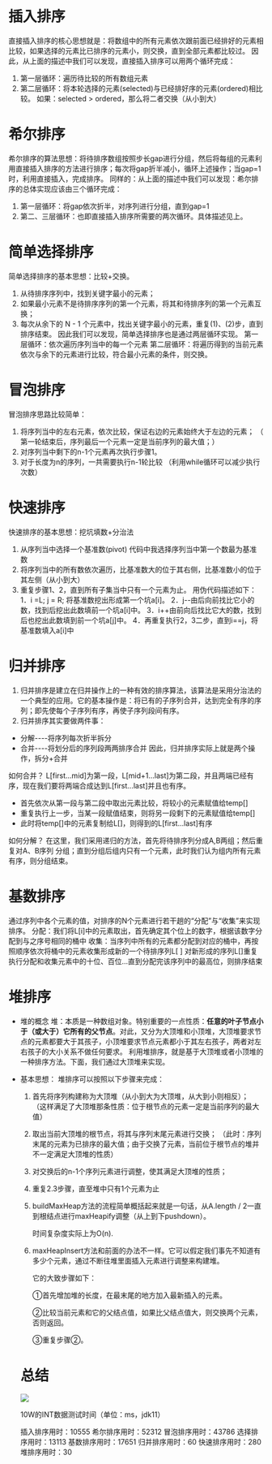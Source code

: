# 插入排序

直接插入排序的核心思想就是：将数组中的所有元素依次跟前面已经排好的元素相比较，如果选择的元素比已排序的元素小，则交换，直到全部元素都比较过。
因此，从上面的描述中我们可以发现，直接插入排序可以用两个循环完成：

1. 第一层循环：遍历待比较的所有数组元素
2. 第二层循环：将本轮选择的元素(selected)与已经排好序的元素(ordered)相比较。
   如果：selected > ordered，那么将二者交换（从小到大）

# 希尔排序

希尔排序的算法思想：将待排序数组按照步长gap进行分组，然后将每组的元素利用直接插入排序的方法进行排序；每次将gap折半减小，循环上述操作；当gap=1时，利用直接插入，完成排序。
同样的：从上面的描述中我们可以发现：希尔排序的总体实现应该由三个循环完成：

1. 第一层循环：将gap依次折半，对序列进行分组，直到gap=1
2. 第二、三层循环：也即直接插入排序所需要的两次循环。具体描述见上。

# 简单选择排序

简单选择排序的基本思想：比较+交换。

1. 从待排序序列中，找到关键字最小的元素；
2. 如果最小元素不是待排序序列的第一个元素，将其和待排序列的第一个元素互换；
3. 每次从余下的 N - 1 个元素中，找出关键字最小的元素，重复(1)、(2)步，直到排序结束。
   因此我们可以发现，简单选择排序也是通过两层循环实现。
   第一层循环：依次遍历序列当中的每一个元素
   第二层循环：将遍历得到的当前元素依次与余下的元素进行比较，符合最小元素的条件，则交换。

# 冒泡排序

冒泡排序思路比较简单：

1. 将序列当中的左右元素，依次比较，保证右边的元素始终大于左边的元素；
   （ 第一轮结束后，序列最后一个元素一定是当前序列的最大值；）
2. 对序列当中剩下的n-1个元素再次执行步骤1。
3. 对于长度为n的序列，一共需要执行n-1轮比较
   （利用while循环可以减少执行次数）

# 快速排序

快速排序的基本思想：挖坑填数+分治法

1. 从序列当中选择一个基准数(pivot)
   代码中我选择序列当中第一个数最为基准数
2. 将序列当中的所有数依次遍历，比基准数大的位于其右侧，比基准数小的位于其左侧（从小到大）
3. 重复步骤1、2，直到所有子集当中只有一个元素为止。
   用伪代码描述如下：
   1．i =L; j = R; 将基准数挖出形成第一个坑a[i]。
   2．j--由后向前找比它小的数，找到后挖出此数填前一个坑a[i]中。
   3．i++由前向后找比它大的数，找到后也挖出此数填到前一个坑a[j]中。
   4．再重复执行2，3二步，直到i==j，将基准数填入a[i]中

# 归并排序

1. 归并排序是建立在归并操作上的一种有效的排序算法，该算法是采用分治法的一个典型的应用。它的基本操作是：将已有的子序列合并，达到完全有序的序列；即先使每个子序列有序，再使子序列段间有序。
2. 归并排序其实要做两件事：

- 分解----将序列每次折半拆分
- 合并----将划分后的序列段两两排序合并
  因此，归并排序实际上就是两个操作，拆分+合并

如何合并？
L[first...mid]为第一段，L[mid+1...last]为第二段，并且两端已经有序，现在我们要将两端合成达到L[first...last]并且也有序。

- 首先依次从第一段与第二段中取出元素比较，将较小的元素赋值给temp[]
- 重复执行上一步，当某一段赋值结束，则将另一段剩下的元素赋值给temp[]
- 此时将temp[]中的元素复制给L[]，则得到的L[first...last]有序

如何分解？
在这里，我们采用递归的方法，首先将待排序列分成A,B两组；然后重复对A、B序列
分组；直到分组后组内只有一个元素，此时我们认为组内所有元素有序，则分组结束。



# 基数排序

通过序列中各个元素的值，对排序的N个元素进行若干趟的“分配”与“收集”来实现排序。
分配：我们将L[i]中的元素取出，首先确定其个位上的数字，根据该数字分配到与之序号相同的桶中
收集：当序列中所有的元素都分配到对应的桶中，再按照顺序依次将桶中的元素收集形成新的一个待排序列L[ ]
对新形成的序列L[]重复执行分配和收集元素中的十位、百位...直到分配完该序列中的最高位，则排序结束

# 堆排序

- 堆的概念
  堆：本质是一种数组对象。特别重要的一点性质：<b>任意的叶子节点小于（或大于）它所有的父节点</b>。对此，又分为大顶堆和小顶堆，大顶堆要求节点的元素都要大于其孩子，小顶堆要求节点元素都小于其左右孩子，两者对左右孩子的大小关系不做任何要求。
  利用堆排序，就是基于大顶堆或者小顶堆的一种排序方法。下面，我们通过大顶堆来实现。

- 基本思想：
  堆排序可以按照以下步骤来完成：

  1. 首先将序列构建称为大顶堆（从小到大为大顶堆，从大到小则相反）；
     （这样满足了大顶堆那条性质：位于根节点的元素一定是当前序列的最大值）
  2. 取出当前大顶堆的根节点，将其与序列末尾元素进行交换；
     （此时：序列末尾的元素为已排序的最大值；由于交换了元素，当前位于根节点的堆并不一定满足大顶堆的性质）
  3. 对交换后的n-1个序列元素进行调整，使其满足大顶堆的性质；
  4. 重复2.3步骤，直至堆中只有1个元素为止

  1. buildMaxHeap方法的流程简单概括起来就是一句话，从A.length / 2一直到根结点进行maxHeapify调整（从上到下pushdown）。

     时间复杂度实际上为O(n).

  1. maxHeapInsert方法和前面的办法不一样。它可以假定我们事先不知道有多少个元素，通过不断往堆里面插入元素进行调整来构建堆。

     它的大致步骤如下：

     ①首先增加堆的长度，在最末尾的地方加入最新插入的元素。

     ②比较当前元素和它的父结点值，如果比父结点值大，则交换两个元素，否则返回。

     ③重复步骤②。

  

  

  # 总结

  ![](C:\Users\Administrator\Desktop\TheEighthSort\1156494-62f859c2ac6f95ff.png)

  

  

  10W的INT数据测试时间（单位：ms，jdk11）

  插入排序用时：10555
  希尔排序用时：52312
  冒泡排序用时：43786
  选择排序用时：13113
  基数排序用时：17651
  归并排序用时：60
  快速排序用时：280
  堆排序用时：30
